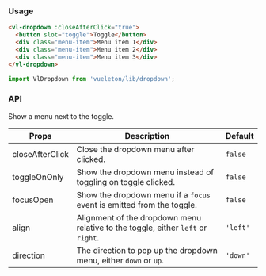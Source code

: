 ### Usage

``` html
<vl-dropdown :closeAfterClick="true">
  <button slot="toggle">Toggle</button>
  <div class="menu-item">Menu item 1</div>
  <div class="menu-item">Menu item 2</div>
  <div class="menu-item">Menu item 3</div>
</vl-dropdown>
```

``` js
import VlDropdown from 'vueleton/lib/dropdown';
```

### API

Show a menu next to the toggle.

Props              | Description                               | Default
-------------------|-------------------------------------------|-------------
closeAfterClick    | Close the dropdown menu after clicked.    | `false`
toggleOnOnly       | Show the dropdown menu instead of toggling on toggle clicked. | `false`
focusOpen          | Show the dropdown menu if a `focus` event is emitted from the toggle.  | `false`
align              | Alignment of the dropdown menu relative to the toggle, either `left` or `right`. | `'left'`
direction          | The direction to pop up the dropdown menu, either `down` or `up`. | `'down'`
